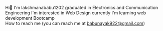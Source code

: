 Hi👋 I'm lakshmanababu1202
graduated in Electronics and Communication Engineering 
I'm interested in Web Design
currently I'm learning web development Bootcamp   
How to reach me (you can reach me at babunayak922@gmail.com)
